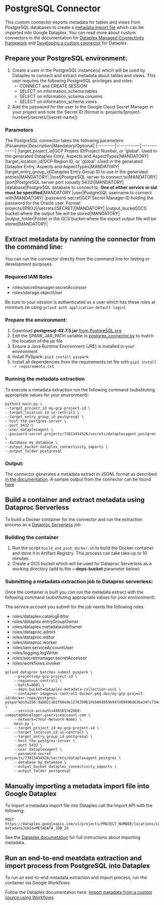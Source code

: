 # PostgreSQL Connector

This custom connector exports metadata for tables and views from PostgreSQL databases to create a [metadata import file](https://cloud.google.com/dataplex/docs/import-metadata#components) which can be imported into Google Dataplex. 
You can read more about custom connectors in the documentation for [Dataplex Managed Connectivity framework](https://cloud.google.com/dataplex/docs/managed-connectivity-overview) and [Developing a custom connector](https://cloud.google.com/dataplex/docs/develop-custom-connector) for Dataplex.

## Prepare your PostgreSQL environment:

1. Create a user in the PostgreSQL instance(s) which will be used by Dataplex to connect and extract metadata about tables and views. This user requires the following PostgreSQL privileges and roles: 
    * CONNECT and CREATE SESSION
    * SELECT on information_schema.tables
    * SELECT on information_schema.columns
    * SELECT on information_schema.views
2. Add the password for the user to the Google Cloud Secret Manager in your project and note the Secret ID (format is: projects/[project-number]/secrets/[secret-name])

### Parameters
The PostgreSQL connector takes the following parameters:
|Parameter|Description|Mandatory/Optional|
|---------|------------|-------------|
|target_project_id|GCP Project ID/Project Number, or 'global'. Used in the generated Dataplex Entry, Aspects and AspectTypes|MANDATORY|
|target_location_id|GCP Region ID, or 'global'. Used in the generated Dataplex Entry, Aspects and AspectTypes|MANDATORY|
|target_entry_group_id|Dataplex Entry Group ID to use in the generated entries|MANDATORY|
|host|PostgreSQL server to connect to|MANDATORY|
|port|PostgreSQL server port (usually 5432)|MANDATORY|
|database|PostgreSQL database to connect to. **One of either service or sid must be specified**|MANDATORY
|user|PostgreSQL username to connect with|MANDATORY|
|password-secret|GCP Secret Manager ID holding the password for the Oracle user. Format: projects/[PROJ]/secrets/[SECRET]|MANDATORY|
|output_bucket|GCS bucket where the output file will be stored|MANDATORY|
|output_folder|Folder in the GCS bucket where the export output file will be stored|MANDATORY|

## Extract metadata by running the connector from the command line:

You can run the connector directly from the command line for testing or development purposes.

### Required IAM Roles
- roles/secretmanager.secretAccessor
- roles/storage.objectUser

Be sure to your session is authenticated as a user which has these roles at minimum (ie using ```gcloud auth application-default login```)

### Prepare the environment:
1. Download **postgresql-42.7.5.jar** [from PostgreSQL.org](https://jdbc.postgresql.org/download/)
2. Edit the SPARK_JAR_PATH variable in [postgres_connector.py](src/postgres_connector.py) to match the location of the jar file
3. Ensure a Java Runtime Environment (JRE) is installed in your environment
4. Install PySpark: `pip3 install pyspark`
5. Install all dependencies from the requirements.txt file with `pip3 install -r requirements.txt`

### Running the metadata extraction
To execute a metadata extraction run the following command (substituting appropriate values for your environment):

```shell 
python3 main.py \
--target_project_id my-gcp-project-id \
--target_location_id us-central1 \
--target_entry_group_id postgresql \
--host the-postgres-server \
--port 5432 \
--user dataplexagent \
--password-secret projects/73813454526/secrets/dataplexagent_postgres \
--database my_database \
--output_bucket dataplex_connectivity_imports \
--output_folder postgresql
```

### Output:
The connector generates a metadata extract in JSONL format as described [in the documentation](https://cloud.google.com/dataplex/docs/import-metadata#metadata-import-file). A sample output from the connector can be found [here](sample/postgres-output-dvdrental.jsonl)

## Build a container and extract metadata using Dataproc Serverless

To build a Docker container for the connector and run the extraction process as a [Dataproc Serverless](https://cloud.google.com/dataproc-serverless/docs) job:

### Building the container
1. Run the script ```build_and_push_docker.sh``` to build the Docker container and store it in Artifact Registry. This process can take take up to 10 minutes.
2. Create a GCS bucket which will be used for Dataproc Serverless as a working directory (add to the **--deps-bucket** parameter below)

### Submitting a metadata extraction job to Dataproc serverless:
Once the container is built you can run the metadata extract with the following command (substituting appropriate values for your environment). 

The service account you submit for the job needs the following roles:

- roles/dataplex.catalogEditor
- roles/dataplex.entryGroupOwner
- roles/dataplex.metadataJobOwner
- roles/dataproc.admin
- roles/dataproc.editor
- roles/dataproc.worker
- roles/iam.serviceAccountUser
- roles/logging.logWriter
- roles/secretmanager.secretAccessor
- roles/workflows.invoker


```shell
gcloud dataproc batches submit pyspark \
    --project=my-gcp-project-id \
    --region=us-central1 \
    --batch=0001 \
    --deps-bucket=dataplex-metadata-collection-usc1 \  
    --container-image=us-central1-docker.pkg.dev/my-gcp-project-id/docker-repo/postgres-pyspark@sha256:dab02ca02f60a9e12767996191b06d859b947d89490d636a34fc734d4a0b6d08 \
    --service-account=440165342669-compute@developer.gserviceaccount.com \
    --network=[Your-Network-Name] \
    main.py \
--  --target_project_id my-gcp-project-id \
    --target_location_id us-central1 \
    --target_entry_group_id postgresql \
    --host the-postgres-server \
    --port 5432 \
    --user dataplexagent \
    --password-secret projects/73813454526/secrets/dataplexagent_postgres \
    --database my_database \
    --output_bucket dataplex_connectivity_imports \
    --output_folder postgresql
```

## Manually importing a metadata import file into Google Dataplex

To import a metadata import file into Dataplex call the Import API with the following:

```http
POST https://dataplex.googleapis.com/v1/projects/PROJECT_NUMBER/locations/LOCATION_ID/metadataJobs?metadataJobId=METADATA_JOB_ID
```

See the [Dataplex documetation](https://cloud.google.com/dataplex/docs/import-metadata#import-metadata) for full instructions about importing metadata.

## Run an end-to-end meatdata extraction and import process from PostgreSQL into Dataplex

To run an end-to-end metadata extraction and import process, run the container via Google Workflows. 

Follow the Dataplex documentation here: [Import metadata from a custom source using Workflows ](https://cloud.google.com/dataplex/docs/import-using-workflows-custom-source)

